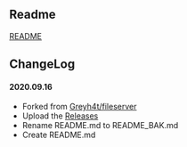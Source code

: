 ## Readme

[README](README_BAK.md)

## ChangeLog

#### 2020.09.16
* Forked from [Greyh4t/fileserver](https://github.com/Greyh4t/fileserver)
* Upload the [Releases](https://github.com/bk-forked/fileserver/releases)
* Rename README.md to README_BAK.md
* Create README.md
